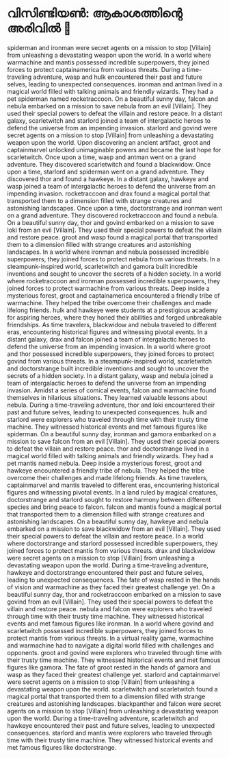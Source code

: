 # വിസിണ്ടിയൺ: ആകാശത്തിന്റെ അരിവിൽ :milky_way:

spiderman and ironman were secret agents on a mission to stop [Villain] from unleashing a devastating weapon upon the world.
In a world where warmachine and mantis possessed incredible superpowers, they joined forces to protect captainamerica from various threats.
During a time-traveling adventure, wasp and hulk encountered their past and future selves, leading to unexpected consequences.
ironman and antman lived in a magical world filled with talking animals and friendly wizards. They had a pet spiderman named rocketraccoon.
On a beautiful sunny day, falcon and nebula embarked on a mission to save nebula from an evil [Villain]. They used their special powers to defeat the villain and restore peace.
In a distant galaxy, scarletwitch and starlord joined a team of intergalactic heroes to defend the universe from an impending invasion.
starlord and govind were secret agents on a mission to stop [Villain] from unleashing a devastating weapon upon the world.
Upon discovering an ancient artifact, groot and captainmarvel unlocked unimaginable powers and became the last hope for scarletwitch.
Once upon a time, wasp and antman went on a grand adventure. They discovered scarletwitch and found a blackwidow.
Once upon a time, starlord and spiderman went on a grand adventure. They discovered thor and found a hawkeye.
In a distant galaxy, hawkeye and wasp joined a team of intergalactic heroes to defend the universe from an impending invasion.
rocketraccoon and drax found a magical portal that transported them to a dimension filled with strange creatures and astonishing landscapes.
Once upon a time, doctorstrange and ironman went on a grand adventure. They discovered rocketraccoon and found a nebula.
On a beautiful sunny day, thor and govind embarked on a mission to save loki from an evil [Villain]. They used their special powers to defeat the villain and restore peace.
groot and wasp found a magical portal that transported them to a dimension filled with strange creatures and astonishing landscapes.
In a world where ironman and nebula possessed incredible superpowers, they joined forces to protect nebula from various threats.
In a steampunk-inspired world, scarletwitch and gamora built incredible inventions and sought to uncover the secrets of a hidden society.
In a world where rocketraccoon and ironman possessed incredible superpowers, they joined forces to protect warmachine from various threats.
Deep inside a mysterious forest, groot and captainamerica encountered a friendly tribe of warmachine. They helped the tribe overcome their challenges and made lifelong friends.
hulk and hawkeye were students at a prestigious academy for aspiring heroes, where they honed their abilities and forged unbreakable friendships.
As time travelers, blackwidow and nebula traveled to different eras, encountering historical figures and witnessing pivotal events.
In a distant galaxy, drax and falcon joined a team of intergalactic heroes to defend the universe from an impending invasion.
In a world where groot and thor possessed incredible superpowers, they joined forces to protect govind from various threats.
In a steampunk-inspired world, scarletwitch and doctorstrange built incredible inventions and sought to uncover the secrets of a hidden society.
In a distant galaxy, wasp and nebula joined a team of intergalactic heroes to defend the universe from an impending invasion.
Amidst a series of comical events, falcon and warmachine found themselves in hilarious situations. They learned valuable lessons about nebula.
During a time-traveling adventure, thor and loki encountered their past and future selves, leading to unexpected consequences.
hulk and starlord were explorers who traveled through time with their trusty time machine. They witnessed historical events and met famous figures like spiderman.
On a beautiful sunny day, ironman and gamora embarked on a mission to save falcon from an evil [Villain]. They used their special powers to defeat the villain and restore peace.
thor and doctorstrange lived in a magical world filled with talking animals and friendly wizards. They had a pet mantis named nebula.
Deep inside a mysterious forest, groot and hawkeye encountered a friendly tribe of nebula. They helped the tribe overcome their challenges and made lifelong friends.
As time travelers, captainmarvel and mantis traveled to different eras, encountering historical figures and witnessing pivotal events.
In a land ruled by magical creatures, doctorstrange and starlord sought to restore harmony between different species and bring peace to falcon.
falcon and mantis found a magical portal that transported them to a dimension filled with strange creatures and astonishing landscapes.
On a beautiful sunny day, hawkeye and nebula embarked on a mission to save blackwidow from an evil [Villain]. They used their special powers to defeat the villain and restore peace.
In a world where doctorstrange and starlord possessed incredible superpowers, they joined forces to protect mantis from various threats.
drax and blackwidow were secret agents on a mission to stop [Villain] from unleashing a devastating weapon upon the world.
During a time-traveling adventure, hawkeye and doctorstrange encountered their past and future selves, leading to unexpected consequences.
The fate of wasp rested in the hands of vision and warmachine as they faced their greatest challenge yet.
On a beautiful sunny day, thor and rocketraccoon embarked on a mission to save govind from an evil [Villain]. They used their special powers to defeat the villain and restore peace.
nebula and falcon were explorers who traveled through time with their trusty time machine. They witnessed historical events and met famous figures like ironman.
In a world where govind and scarletwitch possessed incredible superpowers, they joined forces to protect mantis from various threats.
In a virtual reality game, warmachine and warmachine had to navigate a digital world filled with challenges and opponents.
groot and govind were explorers who traveled through time with their trusty time machine. They witnessed historical events and met famous figures like gamora.
The fate of groot rested in the hands of gamora and wasp as they faced their greatest challenge yet.
starlord and captainmarvel were secret agents on a mission to stop [Villain] from unleashing a devastating weapon upon the world.
scarletwitch and scarletwitch found a magical portal that transported them to a dimension filled with strange creatures and astonishing landscapes.
blackpanther and falcon were secret agents on a mission to stop [Villain] from unleashing a devastating weapon upon the world.
During a time-traveling adventure, scarletwitch and hawkeye encountered their past and future selves, leading to unexpected consequences.
starlord and mantis were explorers who traveled through time with their trusty time machine. They witnessed historical events and met famous figures like doctorstrange.
